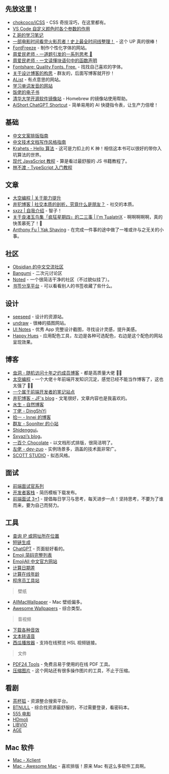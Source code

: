 ## 先放这里！

- [chokcoco/iCSS](https://github.com/chokcoco/iCSS) - CSS 奇技淫巧，在这里都有。
- [VS Code 自定义颜色时各个参数的作用](https://blog.csdn.net/qq_35333978/article/details/121876103)
- [Z 哥的学习笔记](https://github.com/galaxy-s10/study-books)
- [一部电影时间看完火影忍者！史上最全时间线整理！](https://www.bilibili.com/video/BV1sx4y1M7dT) - 这个 UP 真的很棒！
- [FontFreeze](https://mutsuntsai.github.io/fontfreeze/) - 制作个性化字体的网站。
- [周爱民老师 - 一道题引发的一系列思考 🤔](https://mp.weixin.qq.com/s?__biz=MzIzOTkwMjM0OQ==&mid=2247486547&idx=1&sn=976a2930c7db7d2fb506a91769edab8b&chksm=e92247b1de55cea7889dbf42791bf747607d80ed3a5b42d73258261f582e23416db48a7db676&scene=178&cur_album_id=1797989279457935369#rd)
- [周爱民老师 - 一文读懂块语句中的函数声明](https://mp.weixin.qq.com/s/0CI53KqjzkEfPp7FvC-GcQ)
- [Fontshare: Quality Fonts. Free.](https://www.fontshare.com/) - 找找自己喜欢的字体。
- [关于设计博客的构思](https://konata-blog.vercel.app/posts/thoughts-on-designing-blogs) - 群友的，后面写博客就开抄！
- [AList](https://drive.oevery.me/) - 有点意思的网站。
- [学习单词发音的网站](https://zh.forvo.com)
- [饭佬的电子书](https://github.com/Simon-He95/awesome-collections/tree/main/book)
- [清华大学开源软件镜像站](https://mirrors.tuna.tsinghua.edu.cn/help/homebrew/) - Homebrew 的镜像站使用帮助。
- [AiShort ChatGPT Shortcut](https://www.aishort.top) - 简单易用的 AI 快捷指令表，让生产力倍增！

## 基础

- [中文文案排版指南](https://github.com/sparanoid/chinese-copywriting-guidelines)
- [中文技术文档写作风格指南](https://zh-style-guide.readthedocs.io/zh-cn/latest/)
- [Krahets - Hello 算法](https://www.hello-algo.com/) - 这可是力扣上的 K 神！相信这本书可以很好的带你入坑算法的世界。
- [现代 JavaScript 教程](https://zh.javascript.info/) - 算是看过最舒服的 JS 书籍教程了。
- [林不渡 - TypeScript 入门教程](https://juejin.cn/book/7288482920602271802)

## 文章

- [大空编程 | 关于能力提升](https://spacexcode.com/docs/source/ability)
- [井犯博客 | 社交本质的剖析，究竟什么是朋友？](https://nicejf.cn/13.html) - 社交的本质。
- [sxzz | 自我介绍](https://gist.github.com/sxzz/2ffb940cbc472e4e7a3ef9479a170e6f) - 智子！
- [关于良渚玉鸟集「疯狂星期四」的二三事 | I'm TualatriX](https://imtx.me/blog/birland-crazy-thursday/) - 啊啊啊啊啊，真的快羡慕死了！🥺
- [Anthony Fu | Yak Shaving](https://antfu.me/posts/about-yak-shaving-zh) - 在完成一件事的途中做了一堆或许与之无关的小事。

## 社区

- [Obsidian 的中文交流社区](https://forum-zh.obsidian.md)
- [Bangumi](http://bangumi.tv/) - 二次元讨论区
- [Noted](https://n.td/) - 一个很简洁干净的社区（不过貌似挂了）。
- [书签分享平台](https://roam.mixcm.com) - 可以看看别人的书签收藏了些什么。

## 设计

- [seeseed](https://www.seeseed.com/) - 设计的资源站。
- [undraw](https://undraw.co/illustrations) - 很棒的插图网站。
- [UI Notes](https://uinotes.com) - 优秀 App 完整设计截图，寻找设计灵感，提升美感。
- [Happy Hues](https://www.happyhues.co/palettes/17) - 应用配色工具，左边是各种可选配色，右边是这个配色的网站呈现效果。

## 博客

- [虫洞 - 随机访问十年之约成员博客](https://www.foreverblog.cn/go.html) - 都是高质量大佬 🙏🏻
- [太空编程](https://spacexcode.com/) - 一个大佬十年前端开发知识沉淀，感觉已经不能当作博客了，这也太强了 🙏🏻
- [一个属于前端开发者的笔记站点](https://i-fanr.com/)
- [井犯博客 - JF's blog](https://nicejf.cn/) - 文笔很好，文章内容也是我喜欢的。
- [水生 - 自然博客](https://www.hsslive.cn/)
- [丁佬 - DingShiYi](https://a.dingshiyi.top/)
- [拾一 - Innei 的博客](https://innei.in/)
- [群友 - SoonIter 的小站](https://sooniter.site/)
- [Shidenggui](https://shidenggui.com/)。
- [Sxyazi’s blog](https://sxyz.blog/)。
- [一百个 Chocolate](https://chodocs.cn) - 以文档形式排版，很简洁明了。
- [左佬 - dev-zuo](http://f.zuo11.com/) - 实例场景多，涵盖的技术面非常广。
- [SCOTT STUDIO](https://blog.scott-studio.cn/) - 拟态风格。

## 面试

- [前端面试官系列](https://vue3js.cn/interview/)
- [开发者客栈](https://www.developers.pub/resume) - 简历模板下载发布。
- [前端面试 3+1](http://www.h-camel.com/index.html) - 提倡每日学习与思考，每天进步一点！坚持思考，不要为了谁而来，要为自己而努力。

## 工具

- [查询 IP 或网址所在位置](https://youtils.cc/geoip)
- [短链生成](https://reurl.cc/main/cn)
- [ChatGPT](https://chatgpt.htcube.top/) - 页面挺好看的。
- [Emoji 简码完整列表](https://github.com/ikatyang/emoji-cheat-sheet/blob/master/README.md)
- [EmojiAll 中文官方网站](https://www.emojiall.com/zh-hans)
- [计算日期差](https://www.dute.org/date-diff?ref=search)
- [计算在线年龄](https://uutool.cn/birth/)
- [程序员工具站](https://jutool.dev/)

> 壁纸

- [AllMacWallpaper](https://www.allmacwallpaper.com) - Mac 壁纸偏多。
- [Awesome Wallpapers](https://wallhaven.cc) - 综合类型。

> 音视频

- [下载各种音效](https://taira-komori.jpn.org/daily01cn.html)
- [文本转语音](https://ttsmaker.com/zh-cn)
- [西瓜播放器](https://v2.h5player.bytedance.com/generate/) - 支持在线预览 HSL 视频链接。

> 文件

- [PDF24 Tools](https://tools.pdf24.org/zh/) - 免费且易于使用的在线 PDF 工具。
- [压缩图片](https://imagestool.com/zh_CN/compress-images) - 这个网站还有很多操作图片的工具，不止于压缩。

## 看剧

- [茶杯狐](https://cupfox.app/) - 资源整合搜索平台。
- [BTNULL](https://www.btnull.org/) - 综合找资源最舒服的，不过需要登录，看密码本。
- [555 电影](https://zhenfanjixie.com/)
- [HDmoli](https://www.hdmoli.pro/)
- [LIBVIO](https://www.libvio.me/)
- [AGE](https://www.agedm.tv/)

## Mac 软件

- [Mac - Xclient](https://xclient.info/)
- [Mac - Awesome Mac](https://wangchujiang.com/awesome-mac/README-zh.html) - 喜欢排版！原来 Mac 有这么多软件工具啊。
